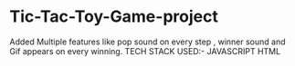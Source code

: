 # Tic-Tac-Toy-Game-project
 Added Multiple features like pop sound on every step , winner sound and Gif appears on every winning. TECH STACK USED:- JAVASCRIPT HTML
